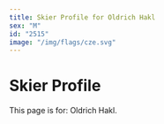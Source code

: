 ```yaml
---
title: Skier Profile for Oldrich Hakl
sex: "M"
id: "2515"
image: "/img/flags/cze.svg" 
---
```


# Skier Profile

This page is for: Oldrich Hakl.
    
